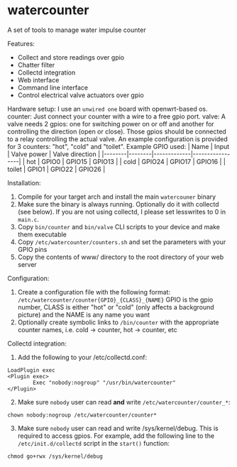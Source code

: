 # watercounter

A set of tools to manage water impulse counter

Features:

* Collect and store readings over gpio
* Chatter filter
* Collectd integration
* Web interface
* Command line interface
* Control electrical valve actuators over gpio

Hardware setup:
I use an `unwired one` board with openwrt-based os.
counter: Just connect your counter with a wire to a free gpio port.
valve: A valve needs 2 gpios: one for switching power on or off and another for controlling the direction (open or close). Those gpios should be connected to a relay controlling the actual valve.
An example configuration is provided for 3 counters: "hot", "cold" and "toilet". Example GPIO used:
| Name   | Input  | Valve power | Valve direction |
|--------|--------|-------------|-----------------|
| hot    | GPIO0  | GPIO15      | GPIO13          |
| cold   | GPIO24 | GPIO17      | GPIO16          |
| toilet | GPIO1  | GPIO22      | GPIO26          |

Installation:
1. Compile for your target arch and install the main `watercouner` binary
2. Make sure the binary is always running. Optionally do it with collectd (see below). If you are not using collectd, I please set lesswrites to 0 in `main.c`.
3. Copy `bin/counter` and `bin/valve` CLI scripts to your device and make them executable
4. Copy `/etc/watercounter/counters.sh` and set the parameters with your GPIO pins
5. Copy the contents of www/ directory to the root directory of your web server

Configuration:
1. Create a configuration file with the following format: `/etc/watercounter/counter{GPIO}_{CLASS}_{NAME}`
GPIO is the gpio number, CLASS is either "hot" or "cold" (only affects a background picture) and the NAME is any name you want
2. Optionally create symbolic links to `/bin/counter` with the appropriate counter names, i.e. cold -> counter, hot -> counter, etc

Collectd integration:
1. Add the following to your /etc/collectd.conf:
```
LoadPlugin exec
<Plugin exec>
        Exec "nobody:nogroup" "/usr/bin/watercounter"
</Plugin>
```
2. Make sure `nobody` user can read __and__ write `/etc/watercounter/counter_*`:
```
chown nobody:nogroup /etc/watercounter/counter*
```
3. Make sure `nobody` user can read and write /sys/kernel/debug. This is required to access gpios. For example, add the following line to the `/etc/init.d/collectd` script in the `start()` function:
```
chmod go+rwx /sys/kernel/debug
```
